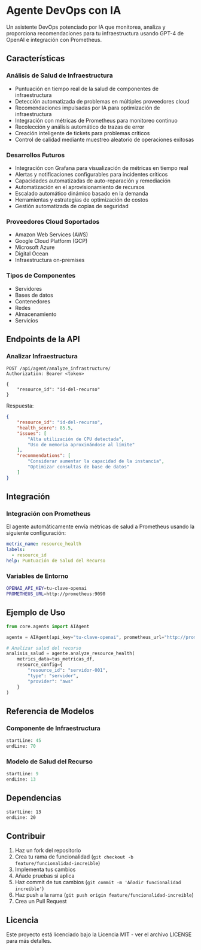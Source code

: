 # Agente DevOps con IA

Un asistente DevOps potenciado por IA que monitorea, analiza y proporciona recomendaciones para tu infraestructura usando GPT-4 de OpenAI e integración con Prometheus.

## Características

### Análisis de Salud de Infraestructura
- Puntuación en tiempo real de la salud de componentes de infraestructura
- Detección automatizada de problemas en múltiples proveedores cloud
- Recomendaciones impulsadas por IA para optimización de infraestructura 
- Integración con métricas de Prometheus para monitoreo continuo
- Recolección y análisis automático de trazas de error
- Creación inteligente de tickets para problemas críticos
- Control de calidad mediante muestreo aleatorio de operaciones exitosas

### Desarrollos Futuros
- Integración con Grafana para visualización de métricas en tiempo real
- Alertas y notificaciones configurables para incidentes críticos
- Capacidades automatizadas de auto-reparación y remediación
- Automatización en el aprovisionamiento de recursos
- Escalado automático dinámico basado en la demanda
- Herramientas y estrategias de optimización de costos
- Gestión automatizada de copias de seguridad

### Proveedores Cloud Soportados
- Amazon Web Services (AWS)
- Google Cloud Platform (GCP)
- Microsoft Azure
- Digital Ocean
- Infraestructura on-premises

### Tipos de Componentes
- Servidores
- Bases de datos
- Contenedores
- Redes
- Almacenamiento
- Servicios

## Endpoints de la API

### Analizar Infraestructura

```http
POST /api/agent/analyze_infrastructure/
Authorization: Bearer <token>

{
    "resource_id": "id-del-recurso"
}
```

Respuesta:
```json
{
    "resource_id": "id-del-recurso",
    "health_score": 85.5,
    "issues": [
        "Alta utilización de CPU detectada",
        "Uso de memoria aproximándose al límite"
    ],
    "recommendations": [
        "Considerar aumentar la capacidad de la instancia",
        "Optimizar consultas de base de datos"
    ]
}
```

## Integración

### Integración con Prometheus
El agente automáticamente envía métricas de salud a Prometheus usando la siguiente configuración:

```yaml
metric_name: resource_health
labels:
  - resource_id
help: Puntuación de Salud del Recurso
```

### Variables de Entorno
```bash
OPENAI_API_KEY=tu-clave-openai
PROMETHEUS_URL=http://prometheus:9090
```

## Ejemplo de Uso

```python
from core.agents import AIAgent

agente = AIAgent(api_key="tu-clave-openai", prometheus_url="http://prometheus:9090")

# Analizar salud del recurso
analisis_salud = agente.analyze_resource_health(
    metrics_data=tus_metricas_df,
    resource_config={
        "resource_id": "servidor-001",
        "type": "servidor",
        "provider": "aws"
    }
)
```

## Referencia de Modelos

### Componente de Infraestructura
```python:backend/core/models.py
startLine: 45
endLine: 70
```

### Modelo de Salud del Recurso
```python:backend/agents/devops_assistant/agent.py
startLine: 9
endLine: 13
```

## Dependencias
```backend/requirements.txt
startLine: 13
endLine: 20
```

## Contribuir

1. Haz un fork del repositorio
2. Crea tu rama de funcionalidad (`git checkout -b feature/funcionalidad-increible`)
3. Implementa tus cambios
4. Añade pruebas si aplica
5. Haz commit de tus cambios (`git commit -m 'Añadir funcionalidad increíble'`)
6. Haz push a la rama (`git push origin feature/funcionalidad-increible`)
7. Crea un Pull Request

## Licencia

Este proyecto está licenciado bajo la Licencia MIT - ver el archivo LICENSE para más detalles.
```